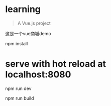 # learning

> A Vue.js project

这是一个vue商城demo

npm install

# serve with hot reload at localhost:8080
npm run dev

npm run build

